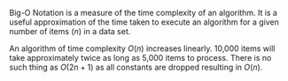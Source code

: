 Big-O Notation is a measure of the time complexity of an algorithm. It is a useful approximation of the time taken to execute an algorithm for a given number of items ($n$) in a data set.

An algorithm of time complexity $O(n)$ increases linearly. 10,000 items will take approximately twice as long as 5,000 items to process. There is no such thing as $O(2n + 1)$ as all constants are dropped resulting in $O(n)$.